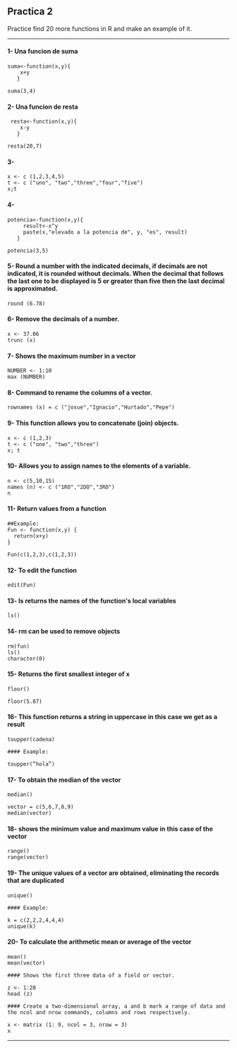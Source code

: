 ## Practica 2

 Practice find 20 more functions in R and make an example of it.

-----------
#### 1- Una funcion de suma

~~~
suma<-function(x,y){
    x+y
   }

suma(3,4)
~~~

 #### 2- Una funcion de resta

~~~
 resta<-function(x,y){
    x-y
   }

resta(20,7)
~~~

#### 3- 

~~~
x <- c (1,2,3,4,5)
t <- c ("uno", "two","three","four","five")
x;t
~~~

#### 4- 

~~~
potencia<-function(x,y){
     result<-x^y
     paste(x,"elevado a la potencia de", y, "es", result)
   }   

potencia(3,5)
~~~

#### 5- Round a number with the indicated decimals, if decimals are not indicated, it is rounded without decimals. When the decimal that follows the last one to be displayed is 5 or greater than five then the last decimal is approximated.

~~~
round (6.78) 
~~~

#### 6- Remove the decimals of a number.

~~~
x <- 37.06
trunc (x)
~~~

#### 7- Shows the maximum number in a vector

~~~
NUMBER <- 1:10
max (NUMBER)
~~~

#### 8- Command to rename the columns of a vector.

~~~
rownames (x) = c ("josue","Ignacio","Hurtado","Pepe")
~~~

#### 9- This function allows you to concatenate (join) objects.

~~~
x <- c (1,2,3)
t <- c ("one", "two","three")
x; t
~~~

#### 10- Allows you to assign names to the elements of a variable.

~~~
n <- c(5,10,15)
names (n) <- c ("1RO","2DO","3RO")
n
~~~

#### 11- Return values ​​from a function

~~~
##Example:
Fun <- function(x,y) {
  return(x+y)
}

Fun(c(1,2,3),c(1,2,3))
~~~

#### 12- To edit the function

~~~
edit(Fun)
~~~

#### 13- ls returns the names of the function's local variables

~~~
ls()
~~~

#### 14- rm can be used to remove objects

~~~
rm(fun)
ls()
character(0)
~~~

#### 15- Returns the first smallest integer of x

~~~
floor()

floor(5.87)
~~~

#### 16- This function returns a string in uppercase in this case we get as a result

~~~
toupper(cadena)

#### Example:

toupper(“hola”)
~~~

#### 17- To obtain the median of the vector

~~~
median()

vector = c(5,6,7,8,9)
median(vector)
~~~

#### 18- shows the minimum value and maximum value in this case of the vector

~~~
range()
range(vector)
~~~

#### 19- The unique values ​​of a vector are obtained, eliminating the records that are duplicated

~~~
unique() 

#### Example: 

k = c(2,2,2,4,4,4)
unique(k)
~~~

#### 20- To calculate the arithmetic mean or average of the vector

~~~
mean()
mean(vector)

#### Shows the first three data of a field or vector.

z <- 1:20
head (z)

#### Create a two-dimensional array, a and b mark a range of data and the ncol and nrow commands, columns and rows respectively.

x <- matrix (1: 9, ncol = 3, nrow = 3)
x 
~~~
-----------



